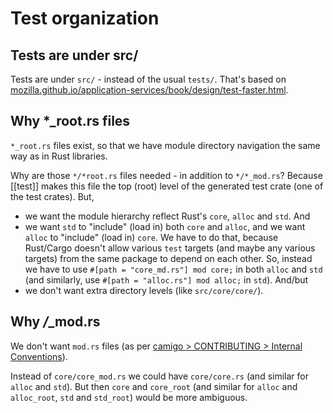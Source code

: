 # Test organization

## Tests are under src/

Tests are under `src/` - instead of the usual `tests/`. That's based on
[mozilla.github.io/application-services/book/design/test-faster.html](https://mozilla.github.io/application-services/book/design/test-faster.html).

## Why *_root.rs files

`*_root.rs` files exist, so that we have module directory navigation the same way as in Rust
libraries.

Why are those `*/*root.rs` files needed - in addition to `*/*_mod.rs`? Because [[test]] makes this
file the top (root) level of the generated test crate (one of the test crates). But,

- we want the module hierarchy reflect Rust's `core`, `alloc` and `std`. And
- we want `std` to "include" (load in) both `core` and `alloc`, and we want `alloc` to "include"
  (load in) `core`. We have to do that, because Rust/Cargo doesn't allow various `test` targets (and
  maybe any various targets) from the same package to depend on each other. So, instead we have to
  use `#[path = "core_md.rs"] mod core;` in both `alloc` and `std` (and similarly, use `#[path =
  "alloc.rs"] mod alloc;` in `std`). And/but
- we don't want extra directory levels (like `src/core/core/`).

## Why */*_mod.rs

We don't want `mod.rs` files (as per [camigo > CONTRIBUTING > Internal
Conventions](https://github.com/peter-kehl/camigo/blob/main/CONTRIBUTING.md#internal-conventions)).

Instead of `core/core_mod.rs` we could have `core/core.rs` (and similar for `alloc` and `std`). But
then `core` and `core_root` (and similar for `alloc` and `alloc_root`, `std` and `std_root`) would
be more ambiguous.
